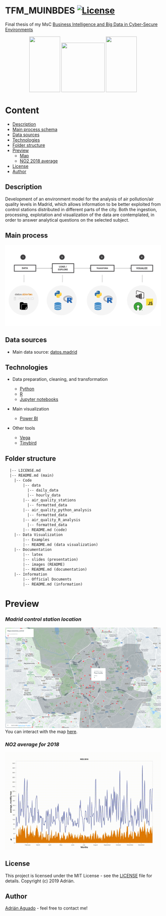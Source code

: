 # TFM_MUINBDES [![License](https://img.shields.io/cocoapods/l/ParticlesLoadingView.svg?style=flat)](LICENSE.md)
Final thesis of my MsC [Business Intelligence and Big Data in Cyber-Secure Environments](https://www.inf.uva.es/master-online/)

<p align="center">
  <img width="100" height="180" src="https://upload.wikimedia.org/wikipedia/en/7/7b/University_of_Burgos_CoA.png">
  <img width="140" height="160" src="https://mir-s3-cdn-cf.behance.net/project_modules/disp/43d9f319950577.562e303b26265.gif">
  <img width="100" height="180" src="https://www.unileon.es/files/images/ule_color.preview.gif">
</p>

# Content
- [Description](https://github.com/aguadotzn/TFM_MUINBDES#description)
- [Main process schema](https://github.com/aguadotzn/TFM_MUINBDES#Main-process)
- [Data sources](https://github.com/aguadotzn/TFM_MUINBDES#Data-sources)
- [Technologies](https://github.com/aguadotzn/TFM_MUINBDES#Technologies)
- [Folder structure](https://github.com/aguadotzn/TFM_MUINBDES#Folders-structure)
- [Preview](https://github.com/aguadotzn/TFM_MUINBDES#preview)
  - [Map](https://github.com/aguadotzn/TFM_MUINBDES#Madrid-control-station-location)
  - [NO2 2018 average](https://github.com/aguadotzn/TFM_MUINBDES#NO2-average-for-2018)
- [License](https://github.com/aguadotzn/TFM_MUINBDES#license)
- [Author](https://github.com/aguadotzn/TFM_MUINBDES#Author)



## Description
Development of an environment model for the analysis of air pollution/air quality levels in Madrid, which allows information to be better exploited from control stations distributed in different parts of the city. Both the ingestion, processing, explotation and visualization of the data are contemplated, in order to answer analytical questions on the selected subject. 

## Main process

![Schema](/Documentation/images/diagramtech.png)

## Data sources
* Main data source: [datos.madrid](http://datos.madrid.es.)

## Technologies
* Data preparation, cleaning, and transformation
  * [Python](https://en.wikipedia.org/wiki/Python_(programming_language))
  * [R](https://en.wikipedia.org/wiki/R_(programming_language))
  * [Jupyter notebooks](https://jupyter.org)
  
* Main visualization
  * [Power BI](https://powerbi.microsoft.com/)
  
* Other tools
  * [Vega](http://vega.github.io)
  * [Tinybird](https://tinybird.co/)

## Folder structure

```
  |-- LICENSE.md
  |-- README.md (main)
    |-- Code
        |-- data
          |-- daily_data
          |-- hourly_data
        |-- air_quality_stations
          |-- formatted_data
        |-- air_quality_python_analysis 
          |-- formatted_data
        |-- air_quality_R_analysis
          |-- formatted_data 
        |-- README.md (code)
    |-- Data Visualization
        |-- Examples
        |-- README.md (data visualization)
    |-- Documentation
        |-- latex
        |-- slides (presentation)
        |-- images (README)
        |-- README.md (documentation)
    |-- Information
        |-- Official Documents
        |-- README.md (information)
```

# Preview

### _Madrid control station location_
![Schema](/Documentation/images/cartoDBestaciones.png)
You can interact with the map [here](https://aguadotzn.carto.com/builder/7a6bc6ca-594c-44ad-8bbe-add7757e0f0d/embed). 


### _NO2 average for 2018_
![Schema](/Documentation/images/avg2018.gif)


## License

This project is licensed under the MIT License - see the [LICENSE](LICENSE) file for details.
Copyright (c) 2019 Adrián.

## Author

[Adrián Aguado](https://www.aguadotzn.com) - feel free to contact me!
